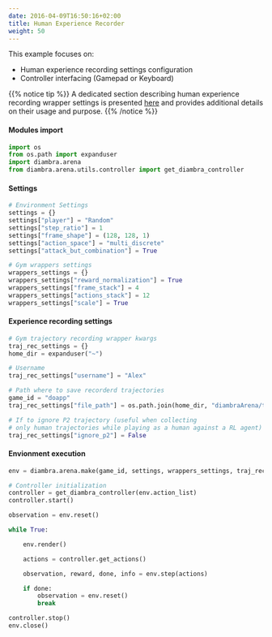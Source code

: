 ```yaml
---
date: 2016-04-09T16:50:16+02:00
title: Human Experience Recorder
weight: 50
---
```


This example focuses on:

- Human experience recording settings configuration
- Controller interfacing (Gamepad or Keyboard)

{{% notice tip %}}
A dedicated section describing human experience recording wrapper settings is presented <a href="/imitationlearning/#experience-recording-wrapper">here</a> and provides additional details on their usage and purpose.
{{% /notice %}}

#### Modules import

```python
import os
from os.path import expanduser
import diambra.arena
from diambra.arena.utils.controller import get_diambra_controller
```

#### Settings

```python
# Environment Settings
settings = {}
settings["player"] = "Random"
settings["step_ratio"] = 1
settings["frame_shape"] = (128, 128, 1)
settings["action_space"] = "multi_discrete"
settings["attack_but_combination"] = True

# Gym wrappers settings
wrappers_settings = {}
wrappers_settings["reward_normalization"] = True
wrappers_settings["frame_stack"] = 4
wrappers_settings["actions_stack"] = 12
wrappers_settings["scale"] = True
```

#### Experience recording settings

```python
# Gym trajectory recording wrapper kwargs
traj_rec_settings = {}
home_dir = expanduser("~")

# Username
traj_rec_settings["username"] = "Alex"

# Path where to save recorderd trajectories
game_id = "doapp"
traj_rec_settings["file_path"] = os.path.join(home_dir, "diambraArena/trajRecordings", game_id)

# If to ignore P2 trajectory (useful when collecting
# only human trajectories while playing as a human against a RL agent)
traj_rec_settings["ignore_p2"] = False
```

#### Envionment execution

```python
env = diambra.arena.make(game_id, settings, wrappers_settings, traj_rec_settings)

# Controller initialization
controller = get_diambra_controller(env.action_list)
controller.start()

observation = env.reset()

while True:

    env.render()

    actions = controller.get_actions()

    observation, reward, done, info = env.step(actions)

    if done:
        observation = env.reset()
        break

controller.stop()
env.close()
```
